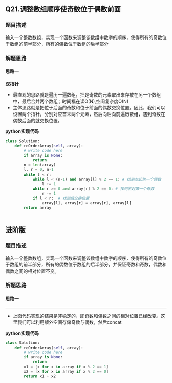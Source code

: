 ## Q21.调整数组顺序使奇数位于偶数前面
### 题目描述
输入一个整数数组，实现一个函数来调整该数组中数字的顺序，使得所有的奇数位于数组的前半部分，所有的偶数位于数组的后半部分
### 解题思路
#### 思路一
**双指针**
- 最直观的思路就是遍历一遍数组，把是奇数的元素取出来存放在另一个数组中，最后合并两个数组；时间福在读O(N),空间复杂度O(N)
- 主体思路就是把位于后面的奇数和位于前面的偶数交换位置。因此，我们可以设置两个指针，分别对应首末两个元素，然后向后向前遍历数组，遇到奇数在偶数后面的就交换位置。

**python实现代码**
```python
class Solution:
    def reOrderArray(self, array):
        # write code here
        if array is None:
            return 
        n = len(array)
        l, r = 0, n-1
        while l < r:
            while l < (n-1) and array[l] % 2 == 1: # 找到左起第一个偶数
                l += 1
            while r >= 0 and array[r] % 2 == 0: # 找到右起第一个奇数
                r -= 1
            if l < r:  # 找到后交换位置 
                array[l], array[r] = array[r], array[l]
        return array
        
```

## 进阶版
### 题目描述
输入一个整数数组，实现一个函数来调整该数组中数字的顺序，使得所有的奇数位于数组的前半部分，所有的偶数位于数组的后半部分，并保证奇数和奇数，偶数和偶数之间的相对位置不变。
### 解题思路
#### 思路一
****
- 上面代码实现的结果是非稳定的，即奇数和偶数之间的相对位置已经改变。这里我们可以利用额外空间存储奇数与偶数，然后concat

**python实现代码**
```python
class Solution:
    def reOrderArray(self, array):
        # write code here
        if array is None:
            return 
        x1 = [x for x in array if x % 2 == 1]
        x2 = [x for x in array if x % 2 == 0]
        return x1 + x2
        
```

